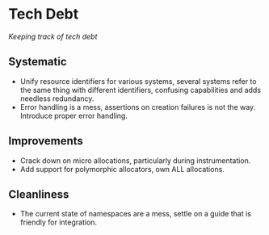 # Tech Debt

_Keeping track of tech debt_

## Systematic

- Unify resource identifiers for various systems, several systems refer to the same thing with different identifiers, confusing capabilities and adds needless redundancy.
- Error handling is a mess, assertions on creation failures is not the way. Introduce proper error handling.

## Improvements

- Crack down on micro allocations, particularly during instrumentation.
- Add support for polymorphic allocators, own ALL allocations.

## Cleanliness
- The current state of namespaces are a mess, settle on a guide that is friendly for integration.
